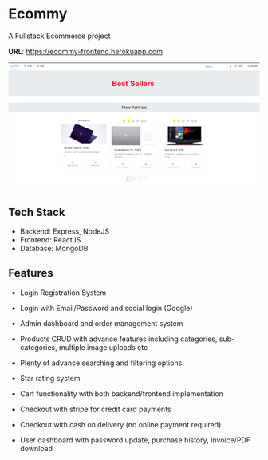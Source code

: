 # Ecommy

A Fullstack Ecommerce project

**URL**: https://ecommy-frontend.herokuapp.com

![ECOMMY](./app_banner.png)

## Tech Stack

- Backend: Express, NodeJS
- Frontend: ReactJS
- Database: MongoDB

## Features

- Login Registration System

- Login with Email/Password and social login (Google)

- Admin dashboard and order management system

- Products CRUD with advance features including categories, sub-categories, multiple image uploads etc

- Plenty of advance searching and filtering options

- Star rating system

- Cart functionality with both backend/frontend implementation

- Checkout with stripe for credit card payments

- Checkout with cash on delivery (no online payment required)

- User dashboard with password update, purchase history, Invoice/PDF download
